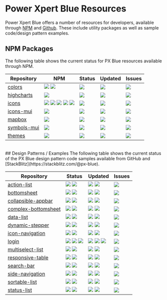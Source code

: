 # Power Xpert Blue Resources
Power Xpert Blue offers a number of resources for developers, available through [NPM](https://www.npmjs.com/org/pxblue) and [Github](https://github.com/pxblue). These include utility packages as well as sample code/design pattern examples.

## NPM Packages
The following table shows the current status for PX Blue resources available through NPM.

| Repository | NPM | Status | Updated | Issues | 
|-------|--------|-----------| ------------|------------|
|[colors](https://github.com/pxblue/colors/tree/master)| [![](https://img.shields.io/npm/v/@pxblue/colors.svg?label=@pxblue/colors&style=flat)](https://www.npmjs.com/package/@pxblue/colors)  [![](https://img.shields.io/npm/v/@pxblue/colors-branding.svg?label=@pxblue/colors-branding&style=flat)](https://www.npmjs.com/package/@pxblue/colors-branding) | [![](https://img.shields.io/circleci/project/github/pxblue/colors/master.svg?style=flat)](https://circleci.com/gh/pxblue/colors/tree/master) | [![](https://img.shields.io/github/last-commit/pxblue/colors.svg?style=flat)](https://github.com/pxblue/colors/tree/master)| [![](https://img.shields.io/github/issues/pxblue/colors/bug.svg?style=flat&label=bugs)](https://github.com/pxblue/colors/issues?q=is%3Aissue+is%3Aopen+label%3Abug)|
|[highcharts](https://github.com/pxblue/highcharts/tree/master)| [![](https://img.shields.io/npm/v/@pxblue/highcharts.svg?label=@pxblue/highcharts&style=flat)](https://www.npmjs.com/package/@pxblue/highcharts) | [![](https://img.shields.io/circleci/project/github/pxblue/highcharts/master.svg?style=flat)](https://circleci.com/gh/pxblue/highcharts/tree/master) | [![](https://img.shields.io/github/last-commit/pxblue/highcharts.svg?style=flat)](https://github.com/pxblue/highcharts/tree/master)| [![](https://img.shields.io/github/issues/pxblue/highcharts/bug.svg?style=flat&label=bugs)](https://github.com/pxblue/highcharts/issues?q=is%3Aissue+is%3Aopen+label%3Abug)|
|[icons](https://github.com/pxblue/icons/tree/master)| [![](https://img.shields.io/npm/v/@pxblue/icons.svg?label=@pxblue/icons&style=flat)](https://www.npmjs.com/package/@pxblue/icons)  [![](https://img.shields.io/npm/v/@pxblue/icons-svg.svg?label=@pxblue/icons-svg&style=flat)](https://www.npmjs.com/package/@pxblue/icons-svg)  [![](https://img.shields.io/npm/v/@pxblue/ng-progress-icons.svg?label=@pxblue/ng-progress-icons&style=flat)](https://www.npmjs.com/package/@pxblue/ng-progress-icons)  [![](https://img.shields.io/npm/v/@pxblue/react-progress-icons.svg?label=@pxblue/react-progress-icons&style=flat)](https://www.npmjs.com/package/@pxblue/react-progress-icons)  [![](https://img.shields.io/npm/v/@pxblue/symbols.svg?label=@pxblue/symbols&style=flat)](https://www.npmjs.com/package/@pxblue/symbols)| [![](https://img.shields.io/circleci/project/github/pxblue/icons/master.svg?style=flat)](https://circleci.com/gh/pxblue/icons/tree/master) | [![](https://img.shields.io/github/last-commit/pxblue/icons.svg?style=flat)](https://github.com/pxblue/icons/tree/master)| [![](https://img.shields.io/github/issues/pxblue/icons/bug.svg?style=flat&label=bugs)](https://github.com/pxblue/icons/issues?q=is%3Aissue+is%3Aopen+label%3Abug)| 
|[icons-mui](https://github.com/pxblue/icons-mui/tree/master)| [![](https://img.shields.io/npm/v/@pxblue/icons-mui.svg?label=@pxblue/icons-mui&style=flat)](https://www.npmjs.com/package/@pxblue/icons-mui) | [![](https://img.shields.io/circleci/project/github/pxblue/icons-mui/master.svg?style=flat)](https://circleci.com/gh/pxblue/icons-mui/tree/master) | [![](https://img.shields.io/github/last-commit/pxblue/icons-mui.svg?style=flat)](https://github.com/pxblue/icons-mui/tree/master)| [![](https://img.shields.io/github/issues/pxblue/icons-mui/bug.svg?style=flat&label=bugs)](https://github.com/pxblue/icons-mui/issues?q=is%3Aissue+is%3Aopen+label%3Abug)| 
|[mapbox](https://github.com/pxblue/mapbox/tree/master)| [![](https://img.shields.io/npm/v/@pxblue/mapbox.svg?label=@pxblue/mapbox&style=flat)](https://www.npmjs.com/package/@pxblue/mapbox) | [![](https://img.shields.io/circleci/project/github/pxblue/mapbox/master.svg?style=flat)](https://circleci.com/gh/pxblue/mapbox/tree/master) | [![](https://img.shields.io/github/last-commit/pxblue/mapbox.svg?style=flat)](https://github.com/pxblue/mapbox/tree/master)| [![](https://img.shields.io/github/issues/pxblue/mapbox/bug.svg?style=flat&label=bugs)](https://github.com/pxblue/mapbox/issues?q=is%3Aissue+is%3Aopen+label%3Abug)| 
|[symbols-mui](https://github.com/pxblue/symbols-mui/tree/master)| [![](https://img.shields.io/npm/v/@pxblue/symbols-mui.svg?label=@pxblue/symbols-mui&style=flat)](https://www.npmjs.com/package/@pxblue/symbols-mui) | [![](https://img.shields.io/circleci/project/github/pxblue/symbols-mui/master.svg?style=flat)](https://circleci.com/gh/pxblue/symbols-mui/tree/master) | [![](https://img.shields.io/github/last-commit/pxblue/symbols-mui.svg?style=flat)](https://github.com/pxblue/symbols-mui/tree/master)| [![](https://img.shields.io/github/issues/pxblue/symbols-mui/bug.svg?style=flat&label=bugs)](https://github.com/pxblue/symbols-mui/issues?q=is%3Aissue+is%3Aopen+label%3Abug)|
|[themes](https://github.com/pxblue/themes/tree/master)| [![](https://img.shields.io/npm/v/@pxblue/themes.svg?label=@pxblue/themes&style=flat)](https://www.npmjs.com/package/@pxblue/themes) | [![](https://img.shields.io/circleci/project/github/pxblue/themes/master.svg?style=flat)](https://circleci.com/gh/pxblue/themes/tree/master) | [![](https://img.shields.io/github/last-commit/pxblue/themes.svg?style=flat)](https://github.com/pxblue/themes/tree/master)| [![](https://img.shields.io/github/issues/pxblue/themes/bug.svg?style=flat&label=bugs)](https://github.com/pxblue/themes/issues?q=is%3Aissue+is%3Aopen+label%3Abug)| 

<br/>
## Design Patterns / Examples
The following table shows the current status of the PX Blue design pattern code samples available from GitHub and [StackBlitz](https://stackblitz.com/@px-blue).

| Repository | Status | Updated | Issues | 
|-------|--------|---------|-------------|
|[action-list](https://github.com/pxblue/action-list)|[![](https://img.shields.io/circleci/project/github/pxblue/action-list/angular.svg?label=Angular&style=flat)](https://circleci.com/gh/pxblue/action-list/tree/angular)  [![](https://img.shields.io/circleci/project/github/pxblue/action-list/react.svg?label=React&style=flat)](https://circleci.com/gh/pxblue/action-list/tree/react)| [![](https://img.shields.io/github/last-commit/pxblue/action-list/angular.svg?label=Angular&style=flat)](https://github.com/pxblue/action-list/tree/angular)  [![](https://img.shields.io/github/last-commit/pxblue/action-list/react.svg?label=React&style=flat)](https://github.com/pxblue/action-list/tree/react) | [![](https://img.shields.io/github/issues/pxblue/action-list/bug.svg?style=flat&label=bugs)](https://github.com/pxblue/action-list/issues?q=is%3Aissue+is%3Aopen+label%3Abug)|
|[bottomsheet](https://github.com/pxblue/bottomsheet)|[![](https://img.shields.io/circleci/project/github/pxblue/bottomsheet/angular.svg?label=Angular&style=flat)](https://circleci.com/gh/pxblue/bottomsheet/tree/angular)  [![](https://img.shields.io/circleci/project/github/pxblue/bottomsheet/react.svg?label=React&style=flat)](https://circleci.com/gh/pxblue/bottomsheet/tree/react)| [![](https://img.shields.io/github/last-commit/pxblue/bottomsheet/angular.svg?label=Angular&style=flat)](https://github.com/pxblue/bottomsheet/tree/angular)  [![](https://img.shields.io/github/last-commit/pxblue/bottomsheet/react.svg?label=React&style=flat)](https://github.com/pxblue/bottomsheet/tree/react) |[![](https://img.shields.io/github/issues/pxblue/bottomsheet/bug.svg?style=flat&label=bugs)](https://github.com/pxblue/bottomsheet/issues?q=is%3Aissue+is%3Aopen+label%3Abug)|
|[collapsible-appbar](https://github.com/pxblue/collapsible-appbar)|[![](https://img.shields.io/circleci/project/github/pxblue/collapsible-appbar/angular.svg?label=Angular&style=flat)](https://circleci.com/gh/pxblue/collapsible-appbar/tree/angular)  [![](https://img.shields.io/circleci/project/github/pxblue/collapsible-appbar/react.svg?label=React&style=flat)](https://circleci.com/gh/pxblue/collapsible-appbar/tree/react)| [![](https://img.shields.io/github/last-commit/pxblue/collapsible-appbar/angular.svg?label=Angular&style=flat)](https://github.com/pxblue/collapsible-appbar/tree/angular)  [![](https://img.shields.io/github/last-commit/pxblue/collapsible-appbar/react.svg?label=React&style=flat)](https://github.com/pxblue/collapsible-appbar/tree/react) |[![](https://img.shields.io/github/issues/pxblue/collapsible-appbar/bug.svg?style=flat&label=bugs)](https://github.com/pxblue/collapsible-appbar/issues?q=is%3Aissue+is%3Aopen+label%3Abug)| 
|[complex-bottomsheet](https://github.com/pxblue/complex-bottomsheet)|[![](https://img.shields.io/circleci/project/github/pxblue/complex-bottomsheet/angular.svg?label=Angular&style=flat)](https://circleci.com/gh/pxblue/complex-bottomsheet/tree/angular)  [![](https://img.shields.io/circleci/project/github/pxblue/complex-bottomsheet/react.svg?label=React&style=flat)](https://circleci.com/gh/pxblue/complex-bottomsheet/tree/react)| [![](https://img.shields.io/github/last-commit/pxblue/complex-bottomsheet/angular.svg?label=Angular&style=flat)](https://github.com/pxblue/complex-bottomsheet/tree/angular)  [![](https://img.shields.io/github/last-commit/pxblue/complex-bottomsheet/react.svg?label=React&style=flat)](https://github.com/pxblue/complex-bottomsheet/tree/react) |[![](https://img.shields.io/github/issues/pxblue/complex-bottomsheet/bug.svg?style=flat&label=bugs)](https://github.com/pxblue/complex-bottomsheet/issues?q=is%3Aissue+is%3Aopen+label%3Abug)| 
|[data-list](https://github.com/pxblue/data-list)|[![](https://img.shields.io/circleci/project/github/pxblue/data-list/angular.svg?label=Angular&style=flat)](https://circleci.com/gh/pxblue/data-list/tree/angular)  [![](https://img.shields.io/circleci/project/github/pxblue/data-list/react.svg?label=React&style=flat)](https://circleci.com/gh/pxblue/data-list/tree/react)| [![](https://img.shields.io/github/last-commit/pxblue/data-list/angular.svg?label=Angular&style=flat)](https://github.com/pxblue/data-list/tree/angular)  [![](https://img.shields.io/github/last-commit/pxblue/data-list/react.svg?label=React&style=flat)](https://github.com/pxblue/data-list/tree/react) |[![](https://img.shields.io/github/issues/pxblue/data-list/bug.svg?style=flat&label=bugs)](https://github.com/pxblue/data-list/issues?q=is%3Aissue+is%3Aopen+label%3Abug)| 
|[dynamic-stepper](https://github.com/pxblue/dynamic-stepper)|[![](https://img.shields.io/circleci/project/github/pxblue/dynamic-stepper/angular.svg?label=Angular&style=flat)](https://circleci.com/gh/pxblue/dynamic-stepper/tree/angular)  [![](https://img.shields.io/circleci/project/github/pxblue/dynamic-stepper/react.svg?label=React&style=flat)](https://circleci.com/gh/pxblue/dynamic-stepper/tree/react)| [![](https://img.shields.io/github/last-commit/pxblue/dynamic-stepper/angular.svg?label=Angular&style=flat)](https://github.com/pxblue/dynamic-stepper/tree/angular)  [![](https://img.shields.io/github/last-commit/pxblue/dynamic-stepper/react.svg?label=React&style=flat)](https://github.com/pxblue/dynamic-stepper/tree/react) |[![](https://img.shields.io/github/issues/pxblue/dynamic-stepper/bug.svg?style=flat&label=bugs)](https://github.com/pxblue/dynamic-stepper/issues?q=is%3Aissue+is%3Aopen+label%3Abug)| 
|[icon-navigation](https://github.com/pxblue/icon-navigation)|[![](https://img.shields.io/circleci/project/github/pxblue/icon-navigation/angular.svg?label=Angular&style=flat)](https://circleci.com/gh/pxblue/icon-navigation/tree/angular)  [![](https://img.shields.io/circleci/project/github/pxblue/icon-navigation/react.svg?label=React&style=flat)](https://circleci.com/gh/pxblue/icon-navigation/tree/react)| [![](https://img.shields.io/github/last-commit/pxblue/icon-navigation/angular.svg?label=Angular&style=flat)](https://github.com/pxblue/icon-navigation/tree/angular)  [![](https://img.shields.io/github/last-commit/pxblue/icon-navigation/react.svg?label=React&style=flat)](https://github.com/pxblue/icon-navigation/tree/react) |[![](https://img.shields.io/github/issues/pxblue/icon-navigation/bug.svg?style=flat&label=bugs)](https://github.com/pxblue/icon-navigation/issues?q=is%3Aissue+is%3Aopen+label%3Abug)| 
|[login](https://github.com/pxblue/login)|[![](https://img.shields.io/circleci/project/github/pxblue/login/angular.svg?label=Angular&style=flat)](https://circleci.com/gh/pxblue/login/tree/angular)  [![](https://img.shields.io/circleci/project/github/pxblue/login/react.svg?label=React&style=flat)](https://circleci.com/gh/pxblue/login/tree/react)  [![](https://img.shields.io/circleci/project/github/pxblue/login/ionic.svg?label=Ionic&style=flat)](https://circleci.com/gh/pxblue/login/tree/ionic)| [![](https://img.shields.io/github/last-commit/pxblue/login/angular.svg?label=Angular&style=flat)](https://github.com/pxblue/login/tree/angular)  [![](https://img.shields.io/github/last-commit/pxblue/login/react.svg?label=React&style=flat)](https://github.com/pxblue/login/tree/react)  [![](https://img.shields.io/github/last-commit/pxblue/login/ionic.svg?label=Ionic&style=flat)](https://github.com/pxblue/login/tree/ionic) |[![](https://img.shields.io/github/issues/pxblue/login/bug.svg?style=flat&label=bugs)](https://github.com/pxblue/login/issues?q=is%3Aissue+is%3Aopen+label%3Abug)|
|[multiselect-list](https://github.com/pxblue/multiselect-list)|[![](https://img.shields.io/circleci/project/github/pxblue/multiselect-list/angular.svg?label=Angular&style=flat)](https://circleci.com/gh/pxblue/multiselect-list/tree/angular)  [![](https://img.shields.io/circleci/project/github/pxblue/multiselect-list/react.svg?label=React&style=flat)](https://circleci.com/gh/pxblue/multiselect-list/tree/react)| [![](https://img.shields.io/github/last-commit/pxblue/multiselect-list/angular.svg?label=Angular&style=flat)](https://github.com/pxblue/multiselect-list/tree/angular)  [![](https://img.shields.io/github/last-commit/pxblue/multiselect-list/react.svg?label=React&style=flat)](https://github.com/pxblue/multiselect-list/tree/react) |[![](https://img.shields.io/github/issues/pxblue/multiselect-list/bug.svg?style=flat&label=bugs)](https://github.com/pxblue/multiselect-list/issues?q=is%3Aissue+is%3Aopen+label%3Abug)|
|[responsive-table](https://github.com/pxblue/responsive-table)|[![](https://img.shields.io/circleci/project/github/pxblue/responsive-table/angular.svg?label=Angular&style=flat)](https://circleci.com/gh/pxblue/responsive-table/tree/angular)  [![](https://img.shields.io/circleci/project/github/pxblue/responsive-table/react.svg?label=React&style=flat)](https://circleci.com/gh/pxblue/responsive-table/tree/react)| [![](https://img.shields.io/github/last-commit/pxblue/responsive-table/angular.svg?label=Angular&style=flat)](https://github.com/pxblue/responsive-table/tree/angular)  [![](https://img.shields.io/github/last-commit/pxblue/responsive-table/react.svg?label=React&style=flat)](https://github.com/pxblue/responsive-table/tree/react) |[![](https://img.shields.io/github/issues/pxblue/responsive-table/bug.svg?style=flat&label=bugs)](https://github.com/pxblue/responsive-table/issues?q=is%3Aissue+is%3Aopen+label%3Abug)|
|[search-bar](https://github.com/pxblue/search-bar)|[![](https://img.shields.io/circleci/project/github/pxblue/search-bar/angular.svg?label=Angular&style=flat)](https://circleci.com/gh/pxblue/search-bar/tree/angular)  [![](https://img.shields.io/circleci/project/github/pxblue/search-bar/react.svg?label=React&style=flat)](https://circleci.com/gh/pxblue/search-bar/tree/react)| [![](https://img.shields.io/github/last-commit/pxblue/search-bar/angular.svg?label=Angular&style=flat)](https://github.com/pxblue/search-bar/tree/angular)  [![](https://img.shields.io/github/last-commit/pxblue/search-bar/react.svg?label=React&style=flat)](https://github.com/pxblue/search-bar/tree/react) |[![](https://img.shields.io/github/issues/pxblue/search-bar/bug.svg?style=flat&label=bugs)](https://github.com/pxblue/search-bar/issues?q=is%3Aissue+is%3Aopen+label%3Abug)| 
|[side-navigation](https://github.com/pxblue/side-navigation)|[![](https://img.shields.io/circleci/project/github/pxblue/side-navigation/angular.svg?label=Angular&style=flat)](https://circleci.com/gh/pxblue/side-navigation/tree/angular)  [![](https://img.shields.io/circleci/project/github/pxblue/side-navigation/react.svg?label=React&style=flat)](https://circleci.com/gh/pxblue/side-navigation/tree/react)| [![](https://img.shields.io/github/last-commit/pxblue/side-navigation/angular.svg?label=Angular&style=flat)](https://github.com/pxblue/side-navigation/tree/angular)  [![](https://img.shields.io/github/last-commit/pxblue/side-navigation/react.svg?label=React&style=flat)](https://github.com/pxblue/side-navigation/tree/react) |[![](https://img.shields.io/github/issues/pxblue/side-navigation/bug.svg?style=flat&label=bugs)](https://github.com/pxblue/side-navigation/issues?q=is%3Aissue+is%3Aopen+label%3Abug)| 
|[sortable-list](https://github.com/pxblue/sortable-list)|[![](https://img.shields.io/circleci/project/github/pxblue/sortable-list/angular.svg?label=Angular&style=flat)](https://circleci.com/gh/pxblue/sortable-list/tree/angular)  [![](https://img.shields.io/circleci/project/github/pxblue/sortable-list/react.svg?label=React&style=flat)](https://circleci.com/gh/pxblue/sortable-list/tree/react)| [![](https://img.shields.io/github/last-commit/pxblue/sortable-list/angular.svg?label=Angular&style=flat)](https://github.com/pxblue/sortable-list/tree/angular)  [![](https://img.shields.io/github/last-commit/pxblue/sortable-list/react.svg?label=React&style=flat)](https://github.com/pxblue/sortable-list/tree/react) |[![](https://img.shields.io/github/issues/pxblue/sortable-list/bug.svg?style=flat&label=bugs)](https://github.com/pxblue/sortable-list/issues?q=is%3Aissue+is%3Aopen+label%3Abug)|
|[status-list](https://github.com/pxblue/status-list)|[![](https://img.shields.io/circleci/project/github/pxblue/status-list/angular.svg?label=Angular&style=flat)](https://circleci.com/gh/pxblue/status-list/tree/angular)  [![](https://img.shields.io/circleci/project/github/pxblue/status-list/react.svg?label=React&style=flat)](https://circleci.com/gh/pxblue/status-list/tree/react)| [![](https://img.shields.io/github/last-commit/pxblue/status-list/angular.svg?label=Angular&style=flat)](https://github.com/pxblue/status-list/tree/angular)  [![](https://img.shields.io/github/last-commit/pxblue/status-list/react.svg?label=React&style=flat)](https://github.com/pxblue/status-list/tree/react) |[![](https://img.shields.io/github/issues/pxblue/status-list/bug.svg?style=flat&label=bugs)](https://github.com/pxblue/status-list/issues?q=is%3Aissue+is%3Aopen+label%3Abug)| 